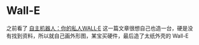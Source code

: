 # Wall-E

之前看了 [自主机器人：你的私人WALL·E](http://www.geekfan.net/13924/) 这一篇文章很想自己也造一台，硬是没有找到资料，所以就自己画外形图，某宝买硬件，最后造了太纸外壳的 Wall-E
